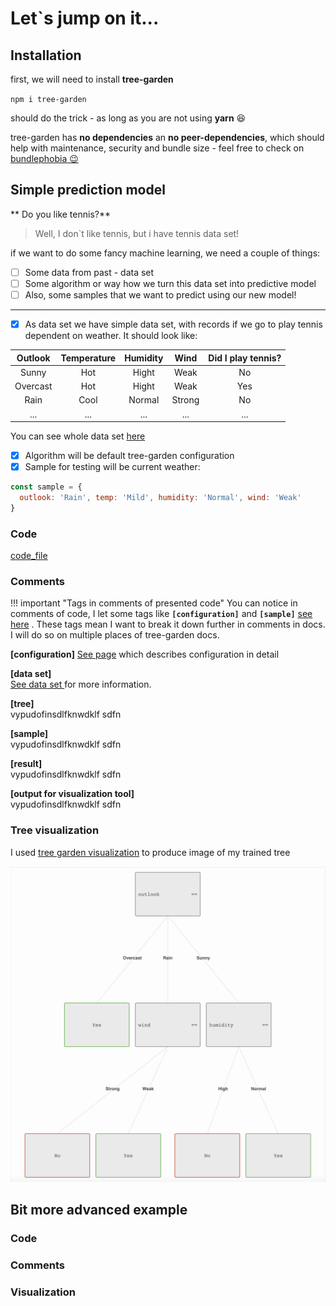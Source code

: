 # Let`s jump on it...


## Installation

first, we will need to install **tree-garden**

`npm i tree-garden` 

should do the trick - as long as you are not using **yarn** :laughing:

tree-garden has **no dependencies** an **no peer-dependencies**, which should help with maintenance, security
and bundle size - feel free to check on [bundlephobia &#x1F609;](https://bundlephobia.com/package/tree-garden@latest) 

## Simple prediction model
** Do you like tennis?**
> Well, I don`t like tennis, but i have tennis data set!

if we want to do  some fancy machine learning, we need a couple of things:

- [ ] Some data from past - data set
- [ ] Some algorithm or way how we turn this data set into predictive model
- [ ] Also, some samples that we want to predict using our new model!
---

- [x]  As data set we have simple data set, with records if we go to play tennis dependent on weather.
It should look like:

| Outlook| Temperature| Humidity|Wind|Did I play tennis?|
| :---: | :---: |:---: |:---: |:---: |
|Sunny|Hot|Hight|Weak|No|
|Overcast|Hot|Hight|Weak|Yes|
|Rain|Cool|Normal|Strong|No|
|...|...|...|...|...|

You can see whole data set [here](https://github.com/miob-miob/treeGarden/blob/master/src/sampleDataSets/tennis.ts#L2) 

- [x] Algorithm will be default tree-garden configuration 
- [x] Sample for testing will be current weather: 
```javascript
const sample = {
  outlook: 'Rain', temp: 'Mild', humidity: 'Normal', wind: 'Weak'
}
```

### Code 

[code_file](docs/code_snippets/shouldIPlayTenis.ts)

### Comments
!!! important "Tags in comments of presented code"
    You can notice in comments of code, I let some tags like **`[configuration]`** and
    **`[sample]`** [see here](https://github.com/miob-miob/treeGarden/blob/master/docs/code_snippets/shouldIPlayTenis.ts#L30) .
    These tags mean I want to break it down further in comments in docs.
    I will do so on multiple places of tree-garden docs.

**[configuration]**
[See page](importantBasics.md#configuration) which describes configuration in detail
  
**[data set]**  
[See data set ](importantBasics.md#data-set) for more information.
    


**[tree]**  
vypudofinsdlfknwdklf sdfn

**[sample]**  
vypudofinsdlfknwdklf sdfn

**[result]**  
vypudofinsdlfknwdklf sdfn


**[output for visualization tool]**   
vypudofinsdlfknwdklf sdfn




### Tree visualization

I used [tree garden visualization](https://github.com/miob-miob/treeGardenVisualization) to 
produce image of my trained tree

![img.png](resources/images/simpleTennisTree.png)



## Bit more advanced example

### Code
### Comments 
### Visualization
